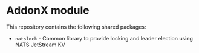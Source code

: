 # AddonX module

This repository contains the following shared packages:

- `natslock` - Common library to provide locking and leader election using NATS JetStream KV
